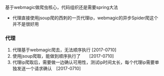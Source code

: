 基于webmagic做爬虫核心，代码组织还是需要spring大法

* 代理直接使用jsoup爬的西刺的一页代理ip，webmagic的异步Spider爬这个并不是很好用


### 代理
1. 代理基于webmagic爬去，无法顺序执行 [2017-0710]
2. 使用jsoup爬取，能做到顺序执行了　　[2017-0710]
3. 代理ip爬取后，需要做一边确认可用性，测试ip时间太长，每个代理ip需要单独发送一个请求确认　[2017-0710]

